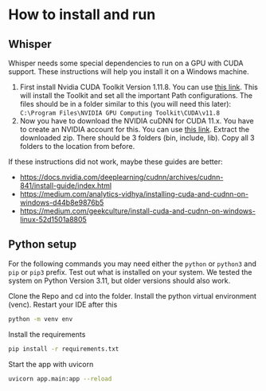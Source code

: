 # How to install and run
## Whisper
Whisper needs some special dependencies to run on a GPU with CUDA support. These
instructions will help you install it on a Windows machine. 

1) First install Nvidia CUDA Toolkit Version 1.11.8. You can use [this link](https://developer.nvidia.com/cuda-11-8-0-download-archive).
This will install the Toolkit and set all the important Path configurations. 
The files should be in a folder similar to this (you will need this later):
```C:\Program Files\NVIDIA GPU Computing Toolkit\CUDA\v11.8```
2) Now you have to download the NVIDIA cuDNN for CUDA 11.x. You have to create an NVIDIA account
for this. You can use [this link](https://developer.nvidia.com/rdp/cudnn-download).
Extract the downloaded zip. There should be 3 folders (bin, include, lib).
Copy all 3 folders to the location from before.

If these instructions did not work, maybe these guides are better:
- https://docs.nvidia.com/deeplearning/cudnn/archives/cudnn-841/install-guide/index.html
- https://medium.com/analytics-vidhya/installing-cuda-and-cudnn-on-windows-d44b8e9876b5
- https://medium.com/geekculture/install-cuda-and-cudnn-on-windows-linux-52d1501a8805

## Python setup
For the following commands you may need either the `python` or `python3` and 
`pip` or `pip3` prefix. Test out what is installed on your system. 
We tested the system on Python Version 3.11, but older versions should also work.

Clone the Repo and cd into the folder.
Install the python virtual environment (venc). Restart your IDE after this
```bash
python -m venv env
```

Install the requirements
```bash
pip install -r requirements.txt
```

Start the app with uvicorn
```bash
uvicorn app.main:app --reload
```